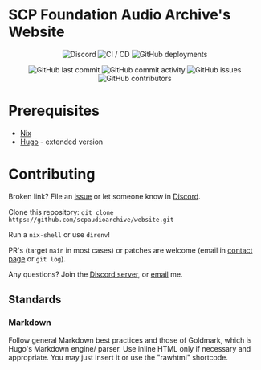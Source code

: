 # SCP Foundation Audio Archive's Website

<div align="center">

![Discord](https://img.shields.io/discord/707272860393144381)
![CI / CD](https://github.com/scpaudioarchive/website/workflows/CI%20/%20CD/badge.svg?branch=main)
![GitHub deployments](https://img.shields.io/github/deployments/scpaudioarchive/scpaudioarchive.github.io/github-pages)

![GitHub last commit](https://img.shields.io/github/last-commit/scpaudioarchive/website)
![GitHub commit activity](https://img.shields.io/github/commit-activity/m/scpaudioarchive/website)
![GitHub issues](https://img.shields.io/github/issues-raw/scpaudioarchive/website)
![GitHub contributors](https://img.shields.io/github/contributors/scpaudioarchive/website)
</div>

# Prerequisites

- [Nix][4]
- [Hugo][0] - extended version

# Contributing

Broken link? File an [issue][1] or let someone know in [Discord][2].

Clone this repository: `git clone
https://github.com/scpaudioarchive/website.git`

Run a `nix-shell` or use `direnv`!

PR's (target `main` in most cases) or patches are welcome (email in [contact
page][3] or `git log`).

Any questions? Join the [Discord server][2], or [email][3] me.

## Standards

### Markdown

Follow general Markdown best practices and those of Goldmark, which is Hugo's Markdown engine/ parser. Use inline HTML only if necessary and appropriate. You may just insert it or use the "rawhtml" shortcode.

[0]: https://github.com/gohugoio/hugo/releases/latest
[1]: https://github.com/scpaudioarchive/website/issues/new
[2]: https://scpaudioarchive.github.io/go/discord
[3]: https://scpaudioarchive.github.io/about
[4]: https://nixos.org
